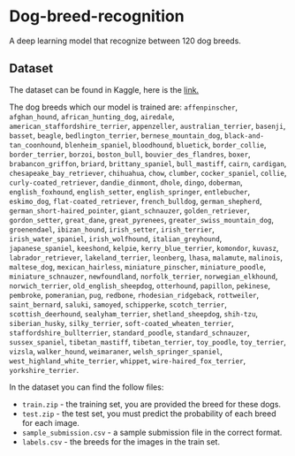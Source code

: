 # Dog-breed-recognition
 A deep learning model that recognize between 120 dog breeds.

## Dataset
 The dataset can be found in Kaggle, here is the [link.](https://www.kaggle.com/competitions/dog-breed-identification/data)

 The dog breeds which our model is trained are: `affenpinscher`, `afghan_hound`, `african_hunting_dog`, `airedale`, `american_staffordshire_terrier`, `appenzeller`, `australian_terrier`, `basenji`, `basset`, `beagle`, `bedlington_terrier`, `bernese_mountain_dog`, `black-and-tan_coonhound`, `blenheim_spaniel`, `bloodhound`, `bluetick`, `border_collie`, `border_terrier`, `borzoi`, `boston_bull`, `bouvier_des_flandres`, `boxer`, `brabancon_griffon`, `briard`, `brittany_spaniel`, `bull_mastiff`, `cairn`, `cardigan`, `chesapeake_bay_retriever`, `chihuahua`, `chow`, `clumber`, `cocker_spaniel`, `collie`, `curly-coated_retriever`, `dandie_dinmont`, `dhole`, `dingo`, `doberman`, `english_foxhound`, `english_setter`, `english_springer`, `entlebucher`, `eskimo_dog`, `flat-coated_retriever`, `french_bulldog`, `german_shepherd`, `german_short-haired_pointer`, `giant_schnauzer`, `golden_retriever`, `gordon_setter`, `great_dane`, `great_pyrenees`, `greater_swiss_mountain_dog`, `groenendael`, `ibizan_hound`, `irish_setter`, `irish_terrier`, `irish_water_spaniel`, `irish_wolfhound`, `italian_greyhound`, `japanese_spaniel`, `keeshond`, `kelpie`, `kerry_blue_terrier`, `komondor`, `kuvasz`, `labrador_retriever`, `lakeland_terrier`, `leonberg`, `lhasa`, `malamute`, `malinois`, `maltese_dog`, `mexican_hairless`, `miniature_pinscher`, `miniature_poodle`, `miniature_schnauzer`, `newfoundland`, `norfolk_terrier`, `norwegian_elkhound`, `norwich_terrier`, `old_english_sheepdog`, `otterhound`, `papillon`, `pekinese`, `pembroke`, `pomeranian`, `pug`, `redbone`, `rhodesian_ridgeback`, `rottweiler`, `saint_bernard`, `saluki`, `samoyed`, `schipperke`, `scotch_terrier`, `scottish_deerhound`, `sealyham_terrier`, `shetland_sheepdog`, `shih-tzu`, `siberian_husky`, `silky_terrier`, `soft-coated_wheaten_terrier`, `staffordshire_bullterrier`, `standard_poodle`, `standard_schnauzer`, `sussex_spaniel`, `tibetan_mastiff`, `tibetan_terrier`, `toy_poodle`, `toy_terrier`, `vizsla`, `walker_hound`, `weimaraner`, `welsh_springer_spaniel`, `west_highland_white_terrier`, `whippet`, `wire-haired_fox_terrier`, `yorkshire_terrier`.

 In the dataset you can find the follow files:
 * `train.zip` - the training set, you are provided the breed for these dogs.
 * `test.zip` - the test set, you must predict the probability of each breed for each image.
 * `sample_submission.csv` - a sample submission file in the correct format.
 * `labels.csv` - the breeds for the images in the train set.


